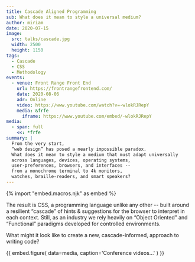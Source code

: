 ```yaml
---
title: Cascade Aligned Programming
sub: What does it mean to style a universal medium?
author: miriam
date: 2020-07-15
image:
  src: talks/cascade.jpg
  width: 2500
  height: 1150
tags:
  - Cascade
  - CSS
  - Methodology
events:
  - venue: Front Range Front End
    url: https://frontrangefrontend.com/
    date: 2020-08-06
    adr: Online
    video: https://www.youtube.com/watch?v=-wlokRJRepY
    media: &frfe
      iframe: https://www.youtube.com/embed/-wlokRJRepY
media:
  - span: full
    <<: *frfe
summary: |
  From the very start, 
  “web design” has posed a nearly impossible paradox. 
  What does it mean to style a medium that must adapt universally 
  across languages, devices, operating systems, 
  user-preferences, browsers, and interfaces -- 
  from a monochrome terminal to 4k monitors, 
  watches, braille-readers, and smart speakers?
---
```


{% import "embed.macros.njk" as embed %}

The result is CSS, a programming language unlike any other -- 
built around a resilient “cascade” 
of hints & suggestions for the browser 
to interpret in each context. 
Still, as an industry 
we rely heavily on “Object Oriented” and “Functional” paradigms 
developed for controlled environments. 

What might it look like to create a new, 
cascade-informed, approach to writing code?

{{ embed.figure(
  data=media,
  caption='Conference videos...'
) }}
